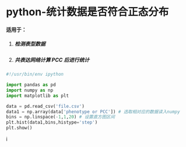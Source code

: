 # python-统计数据是否符合正态分布

#### 适用于：

1. #####  检测表型数据

2. #####  共表达网络计算 PCC 后进行统计

```python
#!/usr/bin/env ipython

import pandas as pd
import numpy as np
import matplotlib as plt

data = pd.read_csv('file.csv')
data1 = np.array(data['phenotype or PCC']) # 选取相对应的数据读入numpy
bins = np.linspace(-1,1,20) # 设置直方图区间
plt.hist(data1,bins,histype='step')
plt.show()
```

i